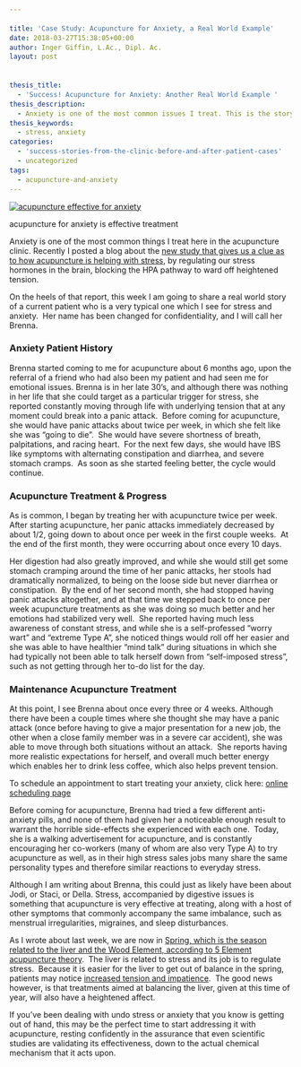 ```yaml
---

title: 'Case Study: Acupuncture for Anxiety, a Real World Example'
date: 2018-03-27T15:38:05+00:00
author: Inger Giffin, L.Ac., Dipl. Ac.
layout: post


thesis_title:
  - 'Success! Acupuncture for Anxiety: Another Real World Example '
thesis_description:
  - Anxiety is one of the most common issues I treat. This is the story of a typical successful case, as acupuncture is so effective for anxiety!
thesis_keywords:
  - stress, anxiety
categories:
  - 'success-stories-from-the-clinic-before-and-after-patient-cases'
  - uncategorized
tags:
  - acupuncture-and-anxiety
---
```


<div id="attachment_2177"><a href="/assets/images/wp-content/uploads/2013/03/frustration-acupuncture.jpg"><img title="Acupuncture for Anxiety" alt="acupuncture effective for anxiety" srcset="/assets/images/wp-content/uploads/2013/03/frustration-acupuncture-150x99.jpg 150w, /assets/images/wp-content/uploads/2013/03/frustration-acupuncture.jpg 275w" sizes="(max-width: 150px) 100vw, 150px" src="/assets/images/wp-content/uploads/2013/03/frustration-acupuncture-150x99.jpg" /></a><p>acupuncture for anxiety is effective treatment</p></div>

Anxiety is one of the most common things I treat here in the acupuncture clinic. Recently I posted a blog about the [new study that gives us a clue as to how acupuncture is helping with stress](http://www.wisdomwaysacupuncture.com/2017/04/11/new-study-shows-how-acupuncture-helps-stress/), by regulating our stress hormones in the brain, blocking the HPA pathway to ward off heightened tension.

On the heels of that report, this week I am going to share a real world story of a current patient who is a very typical one which I see for stress and anxiety.&nbsp; Her name has been changed for confidentiality, and I will call her Brenna.&nbsp;

### Anxiety Patient History

Brenna started coming to me for acupuncture about 6 months ago, upon the referral of a friend who had also been my patient and had seen me for emotional issues. Brenna is in her late 30’s, and although there was nothing in her life that she could target as a particular trigger for stress, she reported constantly moving through life with underlying tension that at any moment could break into a panic attack.&nbsp; Before coming for acupuncture, she would have panic attacks about twice per week, in which she felt like she was “going to die”.&nbsp; She would have severe shortness of breath, palpitations, and racing heart.&nbsp; For the next few days, she would have IBS like symptoms with alternating constipation and diarrhea, and severe stomach cramps.&nbsp; As soon as she started feeling better, the cycle would continue.

### Acupuncture Treatment & Progress

As is common, I began by treating her with acupuncture twice per week.&nbsp; After starting acupuncture, her panic attacks immediately decreased by about 1/2, going down to about once per week in the first couple weeks.&nbsp; At the end of the first month, they were occurring about once every 10 days.&nbsp;

Her digestion had also greatly improved, and while she would still get some stomach cramping around the time of her panic attacks, her stools had dramatically normalized, to being on the loose side but never diarrhea or constipation.&nbsp; By the end of her second month, she had stopped having panic attacks altogether, and at that time we stepped back to once per week acupuncture treatments as she was doing so much better and her emotions had stabilized very well.&nbsp; She reported having much less awareness of constant stress, and while she is a self-professed “worry wart” and “extreme Type A”, she noticed things would roll off her easier and she was able to have healthier “mind talk” during situations in which she had typically not been able to talk herself down from “self-imposed stress”, such as not getting through her to-do list for the day.

### Maintenance Acupuncture Treatment

At this point, I see Brenna about once every three or 4 weeks. Although there have been a couple times where she thought she may have a panic attack (once before having to give a major presentation for a new job, the other when a close family member was in a severe car accident), she was able to move through both situations without an attack.&nbsp; She reports having more realistic expectations for herself, and overall much better energy which enables her to drink less coffee, which also helps prevent tension.

To schedule an appointment to start treating your anxiety, click here: [online scheduling page](http://www.wisdomwaysacupuncture.com/acupuncture-appointment-scheduling/ "Online Acupuncture Scheduling")

Before coming for acupuncture, Brenna had tried a few different anti-anxiety pills, and none of them had given her a noticeable enough result to warrant the horrible side-effects she experienced with each one.&nbsp; Today, she is a walking advertisement for acupuncture, and is constantly encouraging her co-workers (many of whom are also very Type A) to try acupuncture as well, as in their high stress sales jobs many share the same personality types and therefore similar reactions to everyday stress.

Although I am writing about Brenna, this could just as likely have been about Jodi, or Staci, or Della. Stress, accompanied by digestive issues is something that acupuncture is very effective at treating, along with a host of other symptoms that commonly accompany the same imbalance, such as menstrual irregularities, migraines, and sleep disturbances.

As I wrote about last week, we are now in [Spring, which is the season related to the liver and the Wood Element, according to 5 Element acupuncture theory](http://www.wisdomwaysacupuncture.com/2018/03/09/ready-set-wood-season-what-acupuncture-theory-has-to-say-about-spring/).&nbsp; The liver is related to stress and its job is to regulate stress.&nbsp; Because it is easier for the liver to get out of balance in the spring, patients may notice [increased tension and impatience](http://www.wisdomwaysacupuncture.com/2018/04/15/wood-element-agitation-tips/).&nbsp; The good news however, is that treatments aimed at balancing the liver, given at this time of year, will also have a heightened affect.

If you’ve been dealing with undo stress or anxiety that you know is getting out of hand, this may be the perfect time to start addressing it with acupuncture, resting confidently in the assurance that even scientific studies are validating its effectiveness, down to the actual chemical mechanism that it acts upon.

&nbsp;